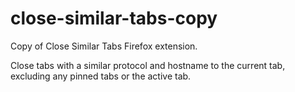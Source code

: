 # close-similar-tabs-copy

Copy of Close Similar Tabs Firefox extension.

Close tabs with a similar protocol and hostname to the current tab, excluding any pinned tabs or the active tab. 
